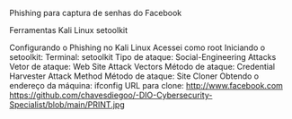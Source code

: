 Phishing para captura de senhas do Facebook

Ferramentas
Kali Linux
setoolkit

Configurando o Phishing no Kali Linux
Acessei como root
Iniciando o setoolkit: Terminal: setoolkit
Tipo de ataque: Social-Engineering Attacks
Vetor de ataque: Web Site Attack Vectors
Método de ataque: Credential Harvester Attack Method 
Método de ataque: Site Cloner
Obtendo o endereço da máquina: ifconfig
URL para clone: http://www.facebook.com
https://github.com/chavesdiegoo/-DIO-Cybersecurity-Specialist/blob/main/PRINT.jpg
